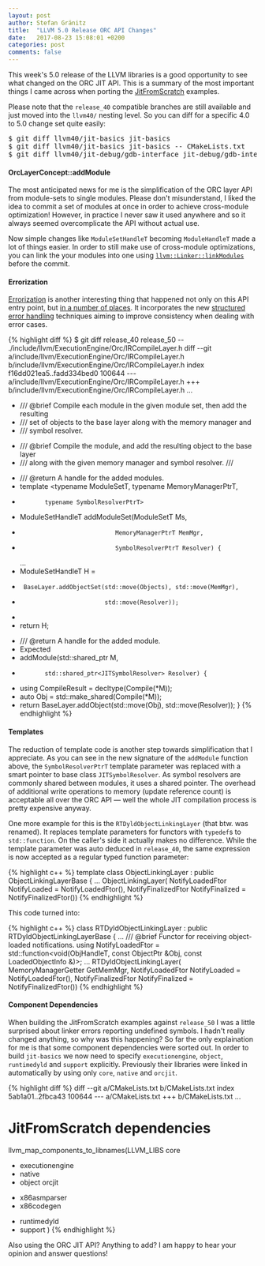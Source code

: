 ```yaml
---
layout: post
author: Stefan Gränitz
title:  "LLVM 5.0 Release ORC API Changes"
date:   2017-08-23 15:08:01 +0200
categories: post
comments: false
--- 
```

This week's 5.0 release of the LLVM libraries is a good opportunity to see what changed on the ORC JIT API. This is a summary of the most important things I came across when porting the [JitFromScratch](https://github.com/weliveindetail/JitFromScratch) examples.

Please note that the `release_40` compatible branches are still available and just moved into the `llvm40/` nesting level. So you can diff for a specific 4.0 to 5.0 change set quite easily:
<pre>
$ git diff llvm40/jit-basics jit-basics
$ git diff llvm40/jit-basics jit-basics -- CMakeLists.txt
$ git diff llvm40/jit-debug/gdb-interface jit-debug/gdb-interface -- SimpleOrcJit.h
</pre>

#### OrcLayerConcept::addModule

The most anticipated news for me is the simplification of the ORC layer API from module-sets to single modules. Please don't misunderstand, I liked the idea to commit a set of modules at once in order to achieve cross-module optimization! However, in practice I never saw it used anywhere and so it always seemed overcomplicate the API without actual use.

Now simple changes like `ModuleSetHandleT` becoming `ModuleHandleT` made a lot of things easier. In order to still make use of cross-module optimizations, you can link the your modules into one using [`llvm::Linker::linkModules`](http://llvm.org/doxygen/classllvm_1_1Linker.html#a72e11e8404db974fa400748b888ea49d) before the commit.

#### Errorization

[Errorization](https://github.com/llvm-mirror/llvm/commit/a81793582b3c47869680d354a97d59c55779c349) is another interesting thing that happened not only on this API entry point, but [in a number of places](https://github.com/llvm-mirror/llvm/commit/c6bf9be16da829a7292b1aa7307c4f162b4c6f72). It incorporates the new [structured error handling](https://llvm.org/docs/ProgrammersManual.html#error-handling) techniques aiming to improve consistency when dealing with error cases.

{% highlight diff %}
$ git diff release_40 release_50 -- ./include/llvm/ExecutionEngine/Orc/IRCompileLayer.h
diff --git a/include/llvm/ExecutionEngine/Orc/IRCompileLayer.h b/include/llvm/ExecutionEngine/Orc/IRCompileLayer.h
index f16dd021ea5..fadd334bed0 100644
--- a/include/llvm/ExecutionEngine/Orc/IRCompileLayer.h
+++ b/include/llvm/ExecutionEngine/Orc/IRCompileLayer.h
   ...
-  /// @brief Compile each module in the given module set, then add the resulting
-  ///        set of objects to the base layer along with the memory manager and
-  ///        symbol resolver.
+  /// @brief Compile the module, and add the resulting object to the base layer
+  ///        along with the given memory manager and symbol resolver.
   ///
-  /// @return A handle for the added modules.
-  template <typename ModuleSetT, typename MemoryManagerPtrT,
-            typename SymbolResolverPtrT>
-  ModuleSetHandleT addModuleSet(ModuleSetT Ms,
-                                MemoryManagerPtrT MemMgr,
-                                SymbolResolverPtrT Resolver) {
   ...
-    ModuleSetHandleT H =
-      BaseLayer.addObjectSet(std::move(Objects), std::move(MemMgr),
-                             std::move(Resolver));
-
-    return H;
+  /// @return A handle for the added module.
+  Expected<ModuleHandleT>
+  addModule(std::shared_ptr<Module> M,
+            std::shared_ptr<JITSymbolResolver> Resolver) {
+    using CompileResult = decltype(Compile(*M));
+    auto Obj = std::make_shared<CompileResult>(Compile(*M));
+    return BaseLayer.addObject(std::move(Obj), std::move(Resolver));
   }
{% endhighlight %}

#### Templates

The reduction of template code is another step towards simplification that I appreciate. As you can see in the new signature of the `addModule` function above, the `SymbolResolverPtrT` template parameter was replaced with a smart pointer to base class `JITSymbolResolver`. As symbol resolvers are commonly shared between modules, it uses a shared pointer. The overhead of additional write operations to memory (update reference count) is acceptable all over the ORC API — well the whole JIT compilation process is pretty expensive anyway.

One more example for this is the `RTDyldObjectLinkingLayer` (that btw. was renamed). It replaces template parameters for functors with `typedef`s to `std::function`. On the caller's side it actually makes no difference. While the template parameter was auto deduced in `release_40`, the same expression is now accepted as a regular typed function parameter:

{% highlight c++ %}
template <typename NotifyLoadedFtor = DoNothingOnNotifyLoaded>
class ObjectLinkingLayer : public ObjectLinkingLayerBase {
  ...
  ObjectLinkingLayer(
      NotifyLoadedFtor NotifyLoaded = NotifyLoadedFtor(),
      NotifyFinalizedFtor NotifyFinalized = NotifyFinalizedFtor())
{% endhighlight %}

This code turned into:

{% highlight c++ %}
class RTDyldObjectLinkingLayer : public RTDyldObjectLinkingLayerBase {
  ...
  /// @brief Functor for receiving object-loaded notifications.
  using NotifyLoadedFtor = std::function<void(ObjHandleT, const ObjectPtr &Obj,
                                              const LoadedObjectInfo &)>;
  ...
  RTDyldObjectLinkingLayer(
      MemoryManagerGetter GetMemMgr,
      NotifyLoadedFtor NotifyLoaded = NotifyLoadedFtor(),
      NotifyFinalizedFtor NotifyFinalized = NotifyFinalizedFtor())
{% endhighlight %}

#### Component Dependencies

When building the JitFromScratch examples against `release_50` I was a little surprised about linker errors reporting undefined symbols. I hadn't really changed anything, so why was this happening? So far the only explaination for me is that some component dependencies were sorted out. In order to build `jit-basics` we now need to specify `executionengine`, `object`, `runtimedyld` and `support` explicitly. Previously their libraries were linked in automatically by using only `core`, `native` and `orcjit`.

{% highlight diff %}
diff --git a/CMakeLists.txt b/CMakeLists.txt
index 5ab1a01..2fbca43 100644
--- a/CMakeLists.txt
+++ b/CMakeLists.txt
...
 # JitFromScratch dependencies
 llvm_map_components_to_libnames(LLVM_LIBS
     core
+    executionengine
+    native
+    object
     orcjit
-    x86asmparser
-    x86codegen
+    runtimedyld
+    support
 )
{% endhighlight %}

Also using the ORC JIT API? Anything to add? I am happy to hear your opinion and answer questions!
